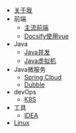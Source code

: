 - [关于我](README.md)
- 前端
    - [主流前端](front/all.md)
    - [Docsify使用vue](front/useVue.md)
- Java
    - [Java并发](java/juc.md)
    - [Java虚拟机](java/jvm.md)
- Java微服务
    - [Spring Cloud](micros/sc.md)
    - [Dubble](micros/dubble.md)
- devOps
    - [K8S](devops/k8s.md)
- 工具
    - [IDEA](tools/idea.md)
- [Linux](linux.md)

